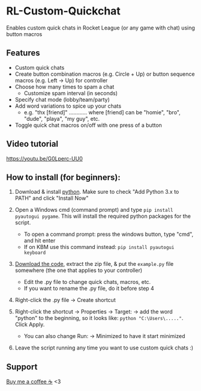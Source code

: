 # RL-Custom-Quickchat
Enables custom quick chats in Rocket League (or any game with chat) using button macros

## Features
- Custom quick chats
- Create button combination macros (e.g. Circle + Up) or button sequence macros (e.g. Left -> Up) for controller
- Choose how many times to spam a chat
  - Customize spam interval (in seconds)
- Specify chat mode (lobby/team/party)
- Add word variations to spice up your chats
  - e.g. "thx [friend]"  ............  where [friend] can be "homie", "bro", "dude", "playa", "my guy", etc.
- Toggle quick chat macros on/off with one press of a button

## Video tutorial
https://youtu.be/G0Lperc-UU0

## How to install (for beginners):
1. Download & install [python](https://www.python.org/getit/). Make sure to check "Add Python 3.x to PATH" and click "Install Now"
 
2. Open a Windows cmd (command prompt) and type `pip install pyautogui pygame`. This will install the required python packages for the script.
   - To open a command prompt: press the windows button, type "cmd", and hit enter
   - If on KBM use this command instead: `pip install pyautogui keyboard`
4. [Download the code](https://github.com/smallest-cock/RL-Custom-Quickchat/archive/refs/heads/main.zip), extract the zip file, & put the `example.py` file somewhere (the one that applies to your controller)
   - Edit the .py file to change quick chats, macros, etc.
   - If you want to rename the .py file, do it before step 4
7. Right-click the .py file -> Create shortcut
8. Right-click the shortcut -> Properties -> Target: -> add the word "python" to the beginning, so it looks like: `python "C:\Users\....."`. Click Apply.
    - You can also change Run: -> Minimized to have it start minimized
9. Leave the script running any time you want to use custom quick chats :)

## Support
[Buy me a coffee ☕](https://cash.app/$naptime559) <3
